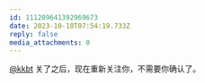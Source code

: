 ```yaml
---
id: 111209641392969673
date: 2023-10-10T07:54:19.733Z
reply: false
media_attachments: 0
---
```


[@kkbt](https://fmb.ftls.xyz/@kkbt) 关了之后，现在重新关注你，不需要你确认了。

